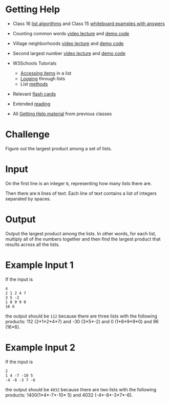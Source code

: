 # Getting Help 

* Class 16 [list algorithms](https://docs.google.com/document/d/1igj3J9fbM-vat0iPu3uc39PXeYIbzXyFGDco9q-5rq0/edit?usp=sharing) and Class 15 [whiteboard examples with answers](https://docs.google.com/document/d/1J2mML1EloTDHoIbXXb4WuJZQw4llKBgwzZd1fy50VJk/edit?usp=sharing)

* Counting common words [video lecture](https://drive.google.com/file/d/10T0cmiSTVVirozTyAPHO77GHfgHb1TL_/view?usp=sharing) and [demo code](https://replit.com/@mcarlberg/Class16ListAListB#README.md) 

* Village neighborhoods [video lecture](https://drive.google.com/file/d/1hpP3ho4Tcepv7hohfCFBbrKln58kfFYv/view?usp=sharing) and [demo code](https://replit.com/@mcarlberg/Class17VillageNeighborhoods#main.py)

* Second largest number [video lecture](https://drive.google.com/file/d/1-G_xx4Sk8P8BpU33jsr856GYYXVZ3HLE/view?usp=sharing) and [demo code](https://replit.com/@mcarlberg/Class17SecondLargest#README.md) 

* W3Schools Tutorials
    * [Accessing items](https://www.w3schools.com/python/python_lists_access.asp) in a list
    * [Looping](https://www.w3schools.com/python/python_lists_loop.asp) through lists
    * List [methods](https://www.w3schools.com/python/python_lists_methods.asp)

* Relevant [flash cards](https://drive.google.com/file/d/1eTtDb2-1MksedrCzar0WTU3Z3zGAxIgz/view?usp=sharing)

* Extended [reading](https://drive.google.com/file/d/1eFgiYFafO4PejvoHHxm1umA8bvmuLliy/view?usp=sharing)

* All [Getting Help material](https://github.com/mattcarlberg/OOP-Sp23-Reference) from previous classes




# Challenge 

Figure out the largest product among a set of lists.  

# Input 

On the first line is an integer `N`, representing how many lists there are. 

Then there are `N` lines of text.  Each line of text contains a list of integers separated by spaces.  


# Output

Output the largest product among the lists.  In other words, for each list, multiply all of the numbers together and then find the largest product that results across all the lists.  

# Example Input 1 

If the input is 

```
4
2 1 2 4 7
3 5 -2 
1 8 9 9 0 
16 6
```

the output should be `112` because there are three lists with the following products: 112 (2\*1\*2\*4\*7) and -30 (3\*5\*-2) and 0 (1\*8\*9\*9\*0) and 96 (16\*6). 

# Example Input 2

If the input is 

```
2
1 4 -7 -10 5
-4 -8 -3 7 -6
```
the output should be `4032` because there are two lists with the following products: 1400(1\*4\*-7\*-10\* 5) and 4032 (-4\*-8\*-3\*7\*-6).
